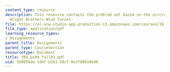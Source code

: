 ```yaml
---
content_type: resource
description: This resource contains the problem set based on the aircraft and the
  Wright Brothers Wind Tunnel.
file: https://ol-ocw-studio-app-production.s3.amazonaws.com/courses/16-01-unified-engineering-i-ii-iii-iv-fall-2005-spring-2006/569856de1d4fb26350cf0a3f888a8b80_f05_ps09_fall03.pdf
file_type: application/pdf
learning_resource_types:
- Assignments
parent_title: Assignments
parent_type: CourseSection
resourcetype: Document
title: f05_ps09_fall03.pdf
uid: 569856de-1d4f-b263-50cf-0a3f888a8b80
---
```

